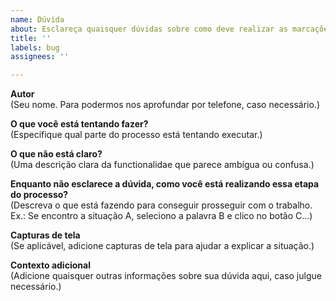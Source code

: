 ```yaml
---
name: Dúvida
about: Esclareça quaisquer dúvidas sobre como deve realizar as marcações, buscas, ou qualquer outra funcionalidade do sistema.
title: ''
labels: bug
assignees: ''

---
```

**Autor**  
(Seu nome. Para podermos nos aprofundar por telefone, caso necessário.)

**O que você está tentando fazer?**  
(Especifique qual parte do processo está tentando executar.)

**O que não está claro?**  
(Uma descrição clara da functionalidae que parece ambígua ou confusa.)

**Enquanto não esclarece a dúvida, como você está realizando essa etapa do processo?**  
(Descreva o que está fazendo para conseguir prosseguir com o trabalho.  
Ex.: Se encontro a situação A, seleciono a palavra B e clico no botão C...)

**Capturas de tela**  
(Se aplicável, adicione capturas de tela para ajudar a explicar a situação.)

**Contexto adicional**  
(Adicione quaisquer outras informações sobre sua dúvida aqui, caso julgue necessário.)
